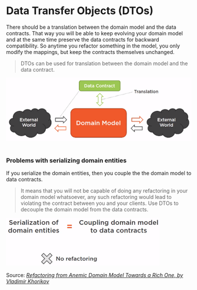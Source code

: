 ﻿# Data Transfer Objects (DTOs)

There should be a translation between the domain model and the data contracts. That way you will be able to keep evolving your domain model and at the same time preserve the data contracts for backward compatibility. So anytime you refactor something in the model, you only modify the mappings, but keep the contracts themselves unchanged. 
>DTOs can be used for translation between the domain model and the data contract.

![Translation between the domain model and the data contracts](../docs/images/dto_data_contract_external_world.png)
</br>
</br>
### Problems with serializing domain entities
If you serialize the domain entities, then you couple the the domain model to data contracts.
>It means that you will not be capable of doing any refactoring in your domain model whatsoever, any such refactoring would lead to violating the contract between you and your clients.
Use DTOs to decouple the domain model from the data contracts.

![Serialization of domain entities](../docs/images/serialization_of_domain_entities_coupling_refactoring.png)

Source: _[Refactoring from Anemic Domain Model Towards a Rich One, by Vladimir Khorikov](https://app.pluralsight.com/library/courses/refactoring-anemic-domain-model/)_